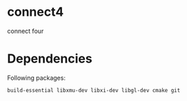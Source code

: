 # connect4
connect four

# Dependencies
Following packages:
```
build-essential libxmu-dev libxi-dev libgl-dev cmake git
```
